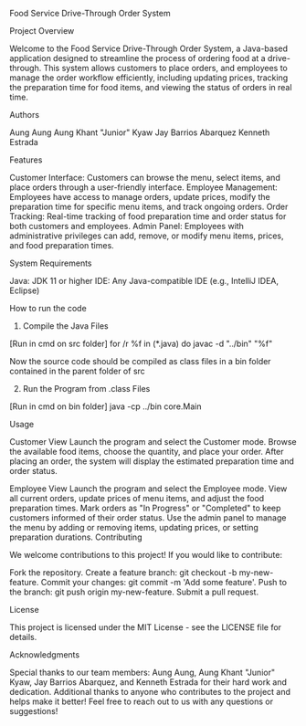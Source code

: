 Food Service Drive-Through Order System

Project Overview

Welcome to the Food Service Drive-Through Order System, a Java-based application designed to streamline the process of ordering food at a drive-through. This system allows customers to place orders, and employees to manage the order workflow efficiently, including updating prices, tracking the preparation time for food items, and viewing the status of orders in real time.

Authors

Aung Aung
Aung Khant "Junior" Kyaw
Jay Barrios Abarquez
Kenneth Estrada

Features

Customer Interface: Customers can browse the menu, select items, and place orders through a user-friendly interface.
Employee Management: Employees have access to manage orders, update prices, modify the preparation time for specific menu items, and track ongoing orders.
Order Tracking: Real-time tracking of food preparation time and order status for both customers and employees.
Admin Panel: Employees with administrative privileges can add, remove, or modify menu items, prices, and food preparation times.

System Requirements

Java: JDK 11 or higher
IDE: Any Java-compatible IDE (e.g., IntelliJ IDEA, Eclipse)


How to run the code

1. Compile the Java Files

[Run in cmd on src folder]
for /r %f in (*.java) do javac -d "../bin" "%f"

Now the source code should be compiled as class files in a bin folder contained in the parent folder of src


2. Run the Program from .class Files

[Run in cmd on bin folder]
java -cp ../bin core.Main

Usage

Customer View
Launch the program and select the Customer mode.
Browse the available food items, choose the quantity, and place your order.
After placing an order, the system will display the estimated preparation time and order status.

Employee View
Launch the program and select the Employee mode.
View all current orders, update prices of menu items, and adjust the food preparation times.
Mark orders as "In Progress" or "Completed" to keep customers informed of their order status.
Use the admin panel to manage the menu by adding or removing items, updating prices, or setting preparation durations.
Contributing

We welcome contributions to this project! If you would like to contribute:

Fork the repository.
Create a feature branch: git checkout -b my-new-feature.
Commit your changes: git commit -m 'Add some feature'.
Push to the branch: git push origin my-new-feature.
Submit a pull request.

License

This project is licensed under the MIT License - see the LICENSE file for details.

Acknowledgments

Special thanks to our team members: Aung Aung, Aung Khant "Junior" Kyaw, Jay Barrios Abarquez, and Kenneth Estrada for their hard work and dedication.
Additional thanks to anyone who contributes to the project and helps make it better!
Feel free to reach out to us with any questions or suggestions!
